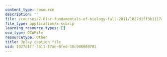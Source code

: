 ```yaml
---
content_type: resource
description: ''
file: /courses/7-01sc-fundamentals-of-biology-fall-2011/1027d1ff3b1117ae6fed16c946669701_uERjKWXO4NQ.srt
file_type: application/x-subrip
learning_resource_types: []
ocw_type: OCWFile
resourcetype: Other
title: 3play caption file
uid: 1027d1ff-3b11-17ae-6fed-16c946669701
---
```

